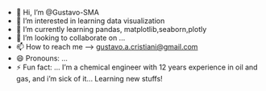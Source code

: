- 👋 Hi, I’m @Gustavo-SMA
- 👀 I’m interested in learning data visualization
- 🌱 I’m currently learning pandas, matplotlib,seaborn,plotly
- 💞️ I’m looking to collaborate on ...
- 📫 How to reach me --> gustavo.a.cristiani@gmail.com
- 😄 Pronouns: ...
- ⚡ Fun fact: ...
I’m a chemical engineer with 12 years experience in oil and gas, and i’m sick of it... Learning new stuffs!
<!---
Gustavo-SMA/Gustavo-SMA is a ✨ special ✨ repository because its `README.md` (this file) appears on your GitHub profile.
You can click the Preview link to take a look at your changes.
--->
